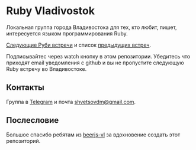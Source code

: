 # Ruby Vladivostok

Локальная группа города Владивостока для тех, кто любит, пишет, интересуется языком программирования Ruby.

[Следующие Руби встречи](https://github.com/ruby-vladivostok/ruby-vladivostok.github.io/issues?q=is%3Aopen+is%3Aissue+label%3Ameetup)
и список [предыдущих встреч](https://github.com/ruby-vladivostok/ruby-vladivostok.github.io/issues?q=is%3Aissue+label%3Ameetup+is%3Aclosed).

Подписывайтес через watch кнопку в этом репозитории. Убедитесь что приходят email уведомления с github и вы не пропустите следующую Ruby встречу во Владивостоке.

## Контакты

Группа в [Telegram](https://t.me/rubyvladivostok) и почта [shvetsovdm@gmail.com](mailto:shvetsovdm@gmail.com).

## Послесловие

Большое спасибо ребятам из [beerjs-vl](http://beerjs-vl.ru/) за вдохновение создать этот репозиторий.

